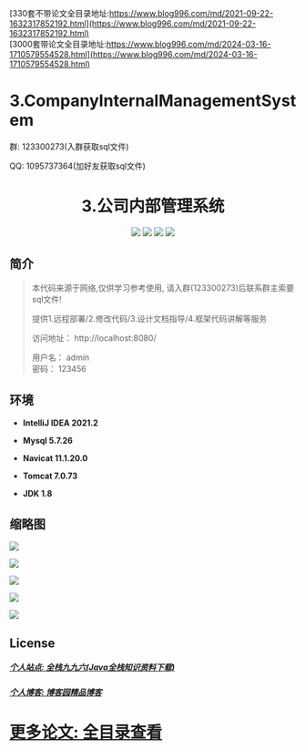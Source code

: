 [330套不带论文全目录地址:https://www.blog996.com/md/2021-09-22-1632317852192.html](https://www.blog996.com/md/2021-09-22-1632317852192.html)<br/>
[3000套带论文全目录地址:https://www.blog996.com/md/2024-03-16-1710579554528.html](https://www.blog996.com/md/2024-03-16-1710579554528.html)
# 3.CompanyInternalManagementSystem

<p>群: 123300273(入群获取sql文件)</p>
<p>QQ: 1095737364(加好友获取sql文件)</p>

<p><h1 align="center">3.公司内部管理系统</h1></p>

<p align="center">
	<img src="https://img.shields.io/badge/jdk-1.8-orange.svg"/>
    <img src="https://img.shields.io/badge/spring-5.x-lightgrey.svg"/>
    <img src="https://img.shields.io/badge/hibernate-3.x-blue.svg"/>
    <img src="https://img.shields.io/badge/struts-3.0.x-yellow.svg"/>
</p>

## 简介

> 本代码来源于网络,仅供学习参考使用, 请入群(123300273)后联系群主索要sql文件!
> 
> 提供1.远程部署/2.修改代码/3.设计文档指导/4.框架代码讲解等服务
>
> 访问地址： http://localhost:8080/
>
>   用户名： admin  
>   密码： 123456
>


## 环境

- <b>IntelliJ IDEA 2021.2</b>

- <b>Mysql 5.7.26</b>

- <b>Navicat  11.1.20.0</b>

- <b>Tomcat 7.0.73</b>

- <b>JDK 1.8</b>


## 缩略图

![](https://img2020.cnblogs.com/blog/588112/202011/588112-20201122130651020-897749911.png)

![](https://img2020.cnblogs.com/blog/588112/202011/588112-20201122130658731-236861354.png)

![](https://img2020.cnblogs.com/blog/588112/202011/588112-20201122130706991-1786956600.png)

![](https://img2020.cnblogs.com/blog/588112/202011/588112-20201122130714307-979482070.png)

![](https://img2020.cnblogs.com/blog/588112/202011/588112-20201122130720997-500520472.png)


## License

##### [个人站点: 全栈九九六(Java全栈知识资料下载)](https://www.blog996.com/)
##### [个人博客: 博客园精品博客](https://www.cnblogs.com/yysbolg/)
# [更多论文: 全目录查看](https://www.blog996.com/md/2021-09-22-1632317852192.html)

